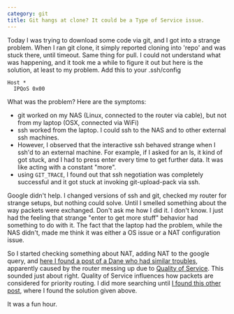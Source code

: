 ```yaml
---
category: git
title: Git hangs at clone? It could be a Type of Service issue.
---
```


Today I was trying to download some code via git, and I got into a
strange problem. When I ran git clone, it simply reported cloning into
\'repo\' and was stuck there, until timeout. Same thing for pull. I
could not understand what was happening, and it took me a while to
figure it out but here is the solution, at least to my problem. Add this
to your .ssh/config

``` {.text}
Host *
  IPQoS 0x00
```

What was the problem? Here are the symptoms:

-   git worked on my NAS (Linux, connected to the router via cable), but
    not from my laptop (OSX, connected via WiFi)
-   ssh worked from the laptop. I could ssh to the NAS and to other
    external ssh machines.
-   However, I observed that the interactive ssh behaved strange when I
    ssh\'d to an external machine. For example, if I asked for an ls, it
    kind of got stuck, and I had to press enter every time to get
    further data. It was like acting with a constant \"more\".
-   using `GIT_TRACE`, I found out that ssh negotiation was completely
    successful and it got stuck at invoking git-upload-pack via ssh.

Google didn\'t help. I changed versions of ssh and git, checked my
router for strange setups, but nothing could solve. Until I smelled
something about the way packets were exchanged. Don\'t ask me how I did
it. I don\'t know. I just had the feeling that strange \"enter to get
more stuff\" behavior had something to do with it. The fact that the
laptop had the problem, while the NAS didn\'t, made me think it was
either a OS issue or a NAT configuration issue.

So I started checking something about NAT, adding NAT to the google
query, and [here I found a post of a Dane who had similar
troubles](http://stackoverflow.com/questions/8750930/git-clone-hangs-forever-on-github),
apparently caused by the router messing up due to [Quality of
Service](https://groups.google.com/forum/#!topic/openspaceaarhus/6Z2WEioFIrc).
This sounded just about right. Quality of Service influences how packets
are considered for priority routing. I did more searching until [I found
this other
post](http://stackoverflow.com/questions/2247782/ssh-example-com-hangs-but-ssh-example-com-bash-i-does-not),
where I found the solution given above.

It was a fun hour.
